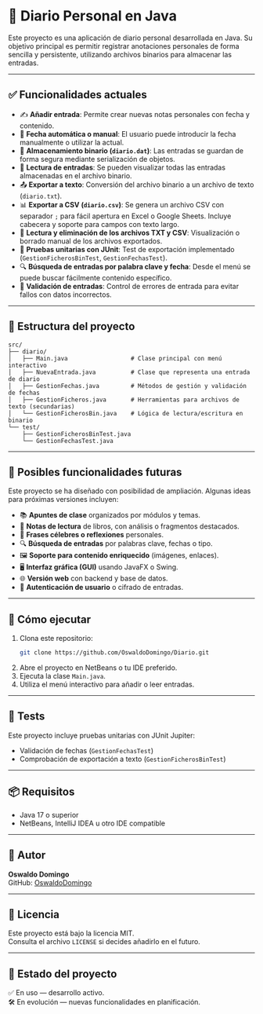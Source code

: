# 📔 Diario Personal en Java

Este proyecto es una aplicación de diario personal desarrollada en Java. Su objetivo principal es permitir registrar anotaciones personales de forma sencilla y persistente, utilizando archivos binarios para almacenar las entradas.

---

## ✅ Funcionalidades actuales

- ✍️ **Añadir entrada**: Permite crear nuevas notas personales con fecha y contenido.
- 📅 **Fecha automática o manual**: El usuario puede introducir la fecha manualmente o utilizar la actual.
- 💾 **Almacenamiento binario (`diario.dat`)**: Las entradas se guardan de forma segura mediante serialización de objetos.
- 🔁 **Lectura de entradas**: Se pueden visualizar todas las entradas almacenadas en el archivo binario.
- 📤 **Exportar a texto**: Conversión del archivo binario a un archivo de texto (`diario.txt`).
- 📊 **Exportar a CSV (`diario.csv`)**: Se genera un archivo CSV con separador `;` para fácil apertura en Excel o Google Sheets. Incluye cabecera y soporte para campos con texto largo.
- 📂 **Lectura y eliminación de los archivos TXT y CSV**: Visualización o borrado manual de los archivos exportados.
- 🧪 **Pruebas unitarias con JUnit**: Test de exportación implementado (`GestionFicherosBinTest`, `GestionFechasTest`).
- 🔍 **Búsqueda de entradas por palabra clave y fecha**: Desde el menú se puede buscar fácilmente contenido específico.
- 🧼 **Validación de entradas**: Control de errores de entrada para evitar fallos con datos incorrectos.

---

## 📁 Estructura del proyecto

```
src/
├── diario/
│   ├── Main.java                  # Clase principal con menú interactivo
│   ├── NuevaEntrada.java          # Clase que representa una entrada de diario
│   ├── GestionFechas.java         # Métodos de gestión y validación de fechas
│   ├── GestionFicheros.java       # Herramientas para archivos de texto (secundarias)
│   └── GestionFicherosBin.java    # Lógica de lectura/escritura en binario
└── test/
    ├── GestionFicherosBinTest.java
    └── GestionFechasTest.java
```

---

## 🔮 Posibles funcionalidades futuras

Este proyecto se ha diseñado con posibilidad de ampliación. Algunas ideas para próximas versiones incluyen:

- 📚 **Apuntes de clase** organizados por módulos y temas.
- 📖 **Notas de lectura** de libros, con análisis o fragmentos destacados.
- 💬 **Frases célebres o reflexiones** personales.
- 🔍 **Búsqueda de entradas** por palabras clave, fechas o tipo.
- 🖼️ **Soporte para contenido enriquecido** (imágenes, enlaces).
- 🖥️ **Interfaz gráfica (GUI)** usando JavaFX o Swing.
- 🌐 **Versión web** con backend y base de datos.
- 🔐 **Autenticación de usuario** o cifrado de entradas.

---

## 🚀 Cómo ejecutar

1. Clona este repositorio:
   ```bash
   git clone https://github.com/OswaldoDomingo/Diario.git
   ```
2. Abre el proyecto en NetBeans o tu IDE preferido.
3. Ejecuta la clase `Main.java`.
4. Utiliza el menú interactivo para añadir o leer entradas.

---

## 🧪 Tests

Este proyecto incluye pruebas unitarias con JUnit Jupiter:

- Validación de fechas (`GestionFechasTest`)
- Comprobación de exportación a texto (`GestionFicherosBinTest`)

---

## 📦 Requisitos

- Java 17 o superior
- NetBeans, IntelliJ IDEA u otro IDE compatible

---

## 👤 Autor

**Oswaldo Domingo**  
GitHub: [OswaldoDomingo](https://github.com/OswaldoDomingo)

---

## 📝 Licencia

Este proyecto está bajo la licencia MIT.  
Consulta el archivo `LICENSE` si decides añadirlo en el futuro.

---

## 📌 Estado del proyecto

✅ En uso — desarrollo activo.  
🛠️ En evolución — nuevas funcionalidades en planificación.

